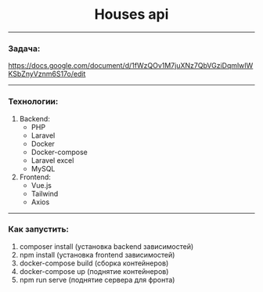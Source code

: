 <h1 align="center">Houses api</h1>

---

### Задача:
https://docs.google.com/document/d/1fWzQOv1M7juXNz7QbVGziDqmlwIWKSbZnyVznm6S17o/edit

---

### Технологии:
<ol>
    <li>Backend:
        <ul>
            <li>PHP</li>
            <li>Laravel</li>
            <li>Docker</li>
            <li>Docker-compose</li>
            <li>Laravel excel</li>
            <li>MySQL</li>
        </ul>
    </li>
    <li>Frontend:
        <ul>
            <li>Vue.js</li>
            <li>Tailwind</li>
            <li>Axios</li>
        </ul>
    </li>
</ol>

---


### Как запустить:

1. composer install (установка backend зависимостей)
2. npm install (установка frontend зависимостей)
3. docker-compose build (сборка контейнеров)
3. docker-compose up (поднятие контейнеров)
4. npm run serve (поднятие сервера для фронта)
